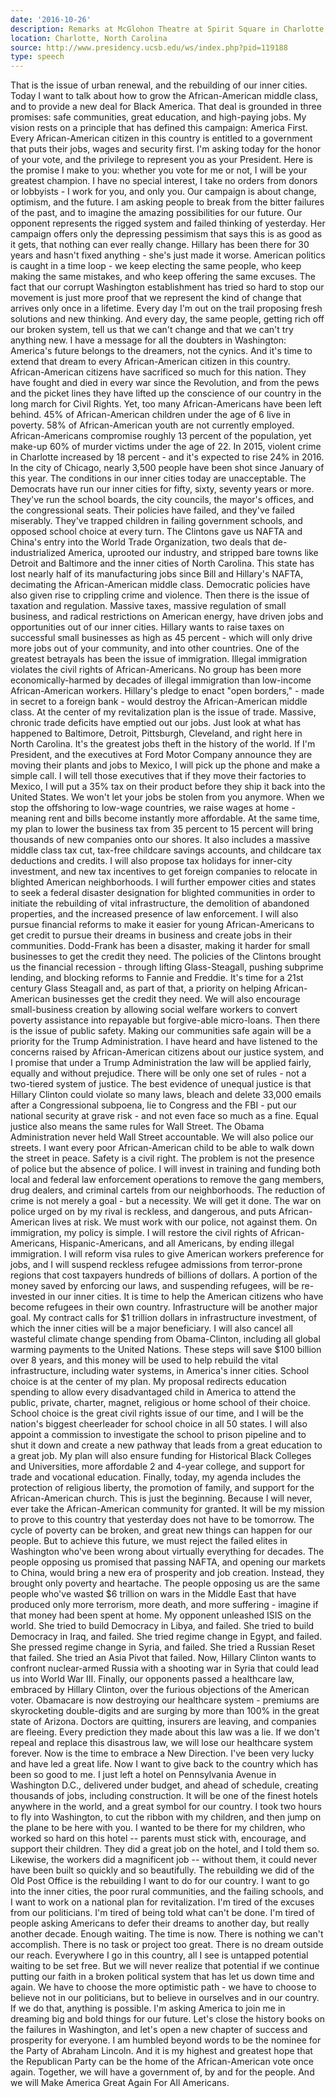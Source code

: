 ```yaml
---
date: '2016-10-26'
description: Remarks at McGlohon Theatre at Spirit Square in Charlotte, North Carolina
location: Charlotte, North Carolina
source: http://www.presidency.ucsb.edu/ws/index.php?pid=119188
type: speech
---
```


That is the issue of urban renewal, and the rebuilding of our inner cities. Today I want to talk about how to grow the African-American middle class, and to provide a new deal for Black America. That deal is grounded in three promises: safe communities, great education, and high-paying jobs. My vision rests on a principle that has defined this campaign: America First. Every African-American citizen in this country is entitled to a government that puts their jobs, wages and security first. I'm asking today for the honor of your vote, and the privilege to represent you as your President. Here is the promise I make to you: whether you vote for me or not, I will be your greatest champion. I have no special interest, I take no orders from donors or lobbyists - I work for you, and only you. Our campaign is about change, optimism, and the future. I am asking people to break from the bitter failures of the past, and to imagine the amazing possibilities for our future. Our opponent represents the rigged system and failed thinking of yesterday. Her campaign offers only the depressing pessimism that says this is as good as it gets, that nothing can ever really change. Hillary has been there for 30 years and hasn't fixed anything - she's just made it worse. American politics is caught in a time loop - we keep electing the same people, who keep making the same mistakes, and who keep offering the same excuses. The fact that our corrupt Washington establishment has tried so hard to stop our movement is just more proof that we represent the kind of change that arrives only once in a lifetime. Every day I'm out on the trail proposing fresh solutions and new thinking. And every day, the same people, getting rich off our broken system, tell us that we can't change and that we can't try anything new. I have a message for all the doubters in Washington: America's future belongs to the dreamers, not the cynics. And it's time to extend that dream to every African-American citizen in this country. African-American citizens have sacrificed so much for this nation. They have fought and died in every war since the Revolution, and from the pews and the picket lines they have lifted up the conscience of our country in the long march for Civil Rights. Yet, too many African-Americans have been left behind. 45% of African-American children under the age of 6 live in poverty. 58% of African-American youth are not currently employed. African-Americans compromise roughly 13 percent of the population, yet make-up 60% of murder victims under the age of 22. In 2015, violent crime in Charlotte increased by 18 percent - and it's expected to rise 24% in 2016. In the city of Chicago, nearly 3,500 people have been shot since January of this year. The conditions in our inner cities today are unacceptable. The Democrats have run our inner cities for fifty, sixty, seventy years or more. They've run the school boards, the city councils, the mayor's offices, and the congressional seats. Their policies have failed, and they've failed miserably. They've trapped children in failing government schools, and opposed school choice at every turn. The Clintons gave us NAFTA and China's entry into the World Trade Organization, two deals that de-industrialized America, uprooted our industry, and stripped bare towns like Detroit and Baltimore and the inner cities of North Carolina. This state has lost nearly half of its manufacturing jobs since Bill and Hillary's NAFTA, decimating the African-American middle class. Democratic policies have also given rise to crippling crime and violence. Then there is the issue of taxation and regulation. Massive taxes, massive regulation of small business, and radical restrictions on American energy, have driven jobs and opportunities out of our inner cities. Hillary wants to raise taxes on successful small businesses as high as 45 percent - which will only drive more jobs out of your community, and into other countries. One of the greatest betrayals has been the issue of immigration. Illegal immigration violates the civil rights of African-Americans. No group has been more economically-harmed by decades of illegal immigration than low-income African-American workers. Hillary's pledge to enact "open borders," - made in secret to a foreign bank - would destroy the African-American middle class. At the center of my revitalization plan is the issue of trade. Massive, chronic trade deficits have emptied out our jobs. Just look at what has happened to Baltimore, Detroit, Pittsburgh, Cleveland, and right here in North Carolina. It's the greatest jobs theft in the history of the world. If I'm President, and the executives at Ford Motor Company announce they are moving their plants and jobs to Mexico, I will pick up the phone and make a simple call. I will tell those executives that if they move their factories to Mexico, I will put a 35% tax on their product before they ship it back into the United States. We won't let your jobs be stolen from you anymore. When we stop the offshoring to low-wage countries, we raise wages at home - meaning rent and bills become instantly more affordable. At the same time, my plan to lower the business tax from 35 percent to 15 percent will bring thousands of new companies onto our shores. It also includes a massive middle class tax cut, tax-free childcare savings accounts, and childcare tax deductions and credits. I will also propose tax holidays for inner-city investment, and new tax incentives to get foreign companies to relocate in blighted American neighborhoods. I will further empower cities and states to seek a federal disaster designation for blighted communities in order to initiate the rebuilding of vital infrastructure, the demolition of abandoned properties, and the increased presence of law enforcement. I will also pursue financial reforms to make it easier for young African-Americans to get credit to pursue their dreams in business and create jobs in their communities. Dodd-Frank has been a disaster, making it harder for small businesses to get the credit they need. The policies of the Clintons brought us the financial recession - through lifting Glass-Steagall, pushing subprime lending, and blocking reforms to Fannie and Freddie. It's time for a 21st century Glass Steagall and, as part of that, a priority on helping African-American businesses get the credit they need. We will also encourage small-business creation by allowing social welfare workers to convert poverty assistance into repayable but forgive-able micro-loans. Then there is the issue of public safety. Making our communities safe again will be a priority for the Trump Administration. I have heard and have listened to the concerns raised by African-American citizens about our justice system, and I promise that under a Trump Administration the law will be applied fairly, equally and without prejudice. There will be only one set of rules - not a two-tiered system of justice. The best evidence of unequal justice is that Hillary Clinton could violate so many laws, bleach and delete 33,000 emails after a Congressional subpoena, lie to Congress and the FBI - put our national security at grave risk - and not even face so much as a fine. Equal justice also means the same rules for Wall Street. The Obama Administration never held Wall Street accountable. We will also police our streets. I want every poor African-American child to be able to walk down the street in peace. Safety is a civil right. The problem is not the presence of police but the absence of police. I will invest in training and funding both local and federal law enforcement operations to remove the gang members, drug dealers, and criminal cartels from our neighborhoods. The reduction of crime is not merely a goal - but a necessity. We will get it done. The war on police urged on by my rival is reckless, and dangerous, and puts African-American lives at risk. We must work with our police, not against them. On immigration, my policy is simple. I will restore the civil rights of African-Americans, Hispanic-Americans, and all Americans, by ending illegal immigration. I will reform visa rules to give American workers preference for jobs, and I will suspend reckless refugee admissions from terror-prone regions that cost taxpayers hundreds of billions of dollars. A portion of the money saved by enforcing our laws, and suspending refugees, will be re-invested in our inner cities. It is time to help the American citizens who have become refugees in their own country. Infrastructure will be another major goal. My contract calls for $1 trillion dollars in infrastructure investment, of which the inner cities will be a major beneficiary. I will also cancel all wasteful climate change spending from Obama-Clinton, including all global warming payments to the United Nations. These steps will save $100 billion over 8 years, and this money will be used to help rebuild the vital infrastructure, including water systems, in America's inner cities. School choice is at the center of my plan. My proposal redirects education spending to allow every disadvantaged child in America to attend the public, private, charter, magnet, religious or home school of their choice. School choice is the great civil rights issue of our time, and I will be the nation's biggest cheerleader for school choice in all 50 states. I will also appoint a commission to investigate the school to prison pipeline and to shut it down and create a new pathway that leads from a great education to a great job. My plan will also ensure funding for Historical Black Colleges and Universities, more affordable 2 and 4-year college, and support for trade and vocational education. Finally, today, my agenda includes the protection of religious liberty, the promotion of family, and support for the African-American church. This is just the beginning. Because I will never, ever take the African-American community for granted. It will be my mission to prove to this country that yesterday does not have to be tomorrow. The cycle of poverty can be broken, and great new things can happen for our people. But to achieve this future, we must reject the failed elites in Washington who've been wrong about virtually everything for decades. The people opposing us promised that passing NAFTA, and opening our markets to China, would bring a new era of prosperity and job creation. Instead, they brought only poverty and heartache. The people opposing us are the same people who've wasted $6 trillion on wars in the Middle East that have produced only more terrorism, more death, and more suffering - imagine if that money had been spent at home. My opponent unleashed ISIS on the world. She tried to build Democracy in Libya, and failed. She tried to build Democracy in Iraq, and failed. She tried regime change in Egypt, and failed. She pressed regime change in Syria, and failed. She tried a Russian Reset that failed. She tried an Asia Pivot that failed. Now, Hillary Clinton wants to confront nuclear-armed Russia with a shooting war in Syria that could lead us into World War III. Finally, our opponents passed a healthcare law, embraced by Hillary Clinton, over the furious objections of the American voter. Obamacare is now destroying our healthcare system - premiums are skyrocketing double-digits and are surging by more than 100% in the great state of Arizona. Doctors are quitting, insurers are leaving, and companies are fleeing. Every prediction they made about this law was a lie. If we don't repeal and replace this disastrous law, we will lose our healthcare system forever. Now is the time to embrace a New Direction. I've been very lucky and have led a great life. Now I want to give back to the country which has been so good to me. I just left a hotel on Pennsylvania Avenue in Washington D.C., delivered under budget, and ahead of schedule, creating thousands of jobs, including construction. It will be one of the finest hotels anywhere in the world, and a great symbol for our country. I took two hours to fly into Washington, to cut the ribbon with my children, and then jump on the plane to be here with you. I wanted to be there for my children, who worked so hard on this hotel -- parents must stick with, encourage, and support their children. They did a great job on the hotel, and I told them so. Likewise, the workers did a magnificent job -- without them, it could never have been built so quickly and so beautifully. The rebuilding we did of the Old Post Office is the rebuilding I want to do for our country. I want to go into the inner cities, the poor rural communities, and the failing schools, and I want to work on a national plan for revitalization. I'm tired of the excuses from our politicians. I'm tired of being told what can't be done. I'm tired of people asking Americans to defer their dreams to another day, but really another decade. Enough waiting. The time is now. There is nothing we can't accomplish. There is no task or project too great. There is no dream outside our reach. Everywhere I go in this country, all I see is untapped potential waiting to be set free. But we will never realize that potential if we continue putting our faith in a broken political system that has let us down time and again. We have to choose the more optimistic path - we have to choose to believe not in our politicians, but to believe in ourselves and in our country. If we do that, anything is possible. I'm asking America to join me in dreaming big and bold things for our future. Let's close the history books on the failures in Washington, and let's open a new chapter of success and prosperity for everyone. I am humbled beyond words to be the nominee for the Party of Abraham Lincoln. And it is my highest and greatest hope that the Republican Party can be the home of the African-American vote once again. Together, we will have a government of, by and for the people. And we will Make America Great Again For All Americans.